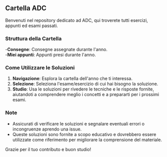 ## Cartella ADC

Benvenuti nel repository dedicato ad ADC, qui troverete tutti esercizi, appunti ed esami passati.

### Struttura della Cartella
-**Consegne**: Consegne assegnate durante l'anno. <br>
-**Miei appunti**: Appunti presi durante l'anno.

### Come Utilizzare le Soluzioni

1. **Navigazione**: Esplora la cartella dell'anno che ti interessa.
2. **Selezione**: Seleziona l'esame/esercizio di cui hai bisogno la soluzione.
3. **Studio**: Usa le soluzioni per rivedere le tecniche e le risposte fornite, aiutandoti a comprendere meglio i concetti e a prepararti per i prossimi esami.

### Note

- Assicurati di verificare le soluzioni e segnalare eventuali errori o incongruenze aprendo una issue.
- Queste soluzioni sono fornite a scopo educativo e dovrebbero essere utilizzate come riferimento per migliorare la comprensione del materiale.

Grazie per il tuo contributo e buon studio!
